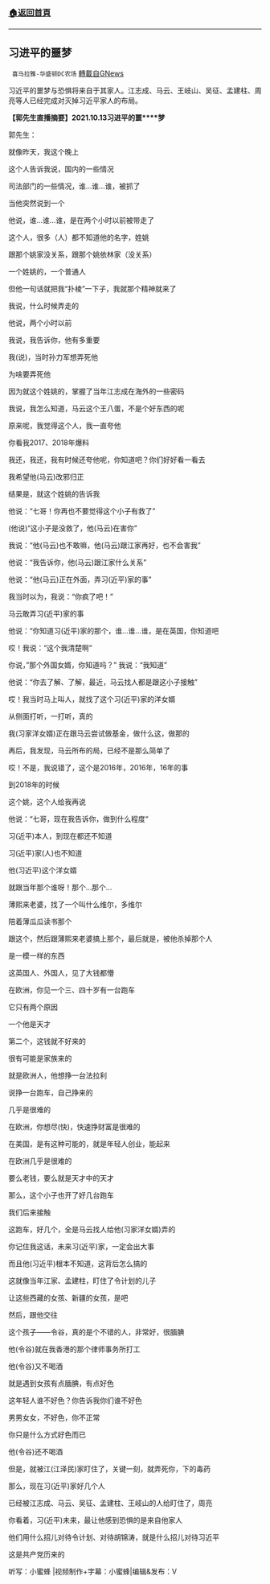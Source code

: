###  [:house:返回首頁](https://github.com/ourhimalayas/txt)
---


## 习进平的噩梦
` 喜马拉雅-华盛顿DC农场` [轉載自GNews](https://gnews.org/zh-hans/1600344/)

习近平的噩梦与恐惧将来自于其家人。江志成、马云、王岐山、吴征、孟建柱、周亮等人已经完成对灭掉习近平家人的布局。

**【郭先生直播摘要】****2021.10.13****习进平的噩****梦**

郭先生：

就像昨天，我这个晚上

这个人告诉我说，国内的一些情况

司法部门的一些情况，谁…谁…谁，被抓了

当他突然说到一个

他说，谁…谁…谁，是在两个小时以前被带走了

这个人，很多（人）都不知道他的名字，姓姚

跟那个姚家没关系，跟那个姚依林家（没关系）

一个姓姚的，一个普通人

但他一句话就把我“扑棱”一下子，我就那个精神就来了

我说，什么时候弄走的

他说，两个小时以前

我说，我告诉你，他有多重要

我(说)，当时孙力军想弄死他

为啥要弄死他

因为就这个姓姚的，掌握了当年江志成在海外的一些密码

我说，我怎么知道，马云这个王八蛋，不是个好东西的呢

原来呢，我觉得这个人，我一直夸他

你看我2017、2018年爆料

我还，我还，我有时候还夸他呢，你知道吧？你们好好看一看去

我希望他(马云)改邪归正

结果是，就这个姓姚的告诉我

他说：“七哥！你再也不要觉得这个小子有救了”

(他说)“这小子是没救了，他(马云)在害你”

我说：“他(马云)也不敢嘛，他(马云)跟江家再好，也不会害我”

他说：“我告诉你，他(马云)跟江家什么关系”

他说：“他(马云)正在外面，弄习(近平)家的事”

我当时以为，我说：“你疯了吧！”

马云敢弄习(近平)家的事

他说：“你知道习(近平)家的那个，谁…谁…谁，是在英国，你知道吧

哎！我说：“这个我清楚啊“

你说，”那个外国女婿，你知道吗？” 我说：“我知道”

他说：“你去了解、了解，最近，马云找人都是跟这小子接触”

哎！我当时马上叫人，就找了这个习(近平)家的洋女婿

从侧面打听，一打听，真的

我(习家洋女婿)正在跟马云尝试做基金，做什么这，做那的

再后，我发现，马云所布的局，已经不是那么简单了

哎！不是，我说错了，这个是2016年，2016年，16年的事

到2018年的时候

这个姚，这个人给我再说

他说：“七哥，现在我告诉你，做到什么程度“

习(近平)本人，到现在都还不知道

习(近平)家(人)也不知道

他(习近平)这个洋女婿

就跟当年那个谁呀！那个…那个…

薄熙来老婆，找了一个叫什么维尔，多维尔

陪着薄瓜瓜读书那个

跟这个，然后跟薄熙来老婆搞上那个，最后就是，被他杀掉那个人

是一模一样的东西

这英国人、外国人，见了大钱都懵

在欧洲，你见一个三、四十岁有一台跑车

它只有两个原因

一个他是天才

第二个，这钱就不好来的

很有可能是家族来的

就是欧洲人，他想挣一台法拉利

说挣一台跑车，自己挣来的

几乎是很难的

在欧洲，你想尽(快)，快速挣财富是很难的

在美国，是有这种可能的，就是年轻人创业，能起来

在欧洲几乎是很难的

要么老钱，要么就是天才中的天才

那么，这个小子也开了好几台跑车

我们后来接触

这跑车，好几个，全是马云找人给他(习家洋女婿)弄的

你记住我这话，未来习(近平)家，一定会出大事

而且他(习近平)根本不知道，这背后怎么搞的

这就像当年江家、孟建柱，盯住了令计划的儿子

让这些西藏的女孩、新疆的女孩，是吧

然后，跟他交往

这个孩子——令谷，真的是个不错的人，非常好，很腼腆

他(令谷)就在我香港的那个律师事务所打工

他(令谷)又不喝酒

就是遇到女孩有点腼腆，有点好色

这年轻人谁不好色？你告诉我你们谁不好色

男男女女，不好色，你不正常

你只是什么方式好色而已

他(令谷)还不喝酒

但是，就被江(江泽民)家盯住了，关键一刻，就弄死你，下的毒药

那么，现在习(近平)家好几个人

已经被江志成、马云、吴征、孟建柱、王岐山的人给盯住了，周亮

你看着，习(近平)未来，最让他感到恐惧的是来自他家人

他们用什么招儿对待令计划、对待胡锦涛，就是什么招儿对待习近平

这是共产党历来的

听写：小蜜蜂 |视频制作+字幕：小蜜蜂|编辑&发布：V
